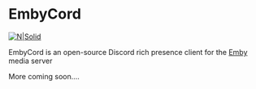# EmbyCord

[![N|Solid](https://memester.cf/u/zh2.png)](https://electronjs.org/)

EmbyCord is an open-source Discord rich presence client for the [Emby](https://emby.media/) media server

More coming soon....